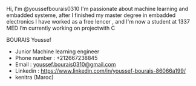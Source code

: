 Hi, I'm @youssefbourais0310 I'm passionate about machine learning and embadded systeme, 
after I finished my master degree in embadded electronics I have worked as a free lencer ,
and I'm now a student at 1337 MED I’m currently working on projectwith C

BOURAIS Youssef

- Junior Machine learning engineer
- Phone number : +212667238845
- Email : youssef.bourais0310@gmail.com
- Linkedin : https://www.linkedin.com/in/youssef-bourais-86066a199/
- kenitra (Maroc) 
